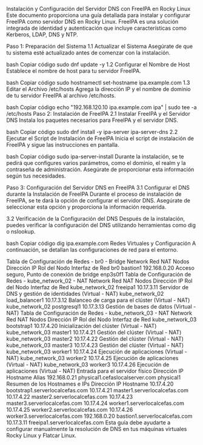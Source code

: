 Instalación y Configuración del Servidor DNS con FreeIPA en Rocky Linux
Este documento proporciona una guía detallada para instalar y configurar FreeIPA como servidor DNS en Rocky Linux. FreeIPA es una solución integrada de identidad y autenticación que incluye características como Kerberos, LDAP, DNS y NTP.

Paso 1: Preparación del Sistema
1.1 Actualizar el Sistema
Asegúrate de que tu sistema esté actualizado antes de comenzar con la instalación.

bash
Copiar código
sudo dnf update -y
1.2 Configurar el Nombre de Host
Establece el nombre de host para tu servidor FreeIPA.

bash
Copiar código
sudo hostnamectl set-hostname ipa.example.com
1.3 Editar el Archivo /etc/hosts
Agrega la dirección IP y el nombre de dominio de tu servidor FreeIPA al archivo /etc/hosts.

bash
Copiar código
echo "192.168.120.10 ipa.example.com ipa" | sudo tee -a /etc/hosts
Paso 2: Instalación de FreeIPA
2.1 Instalar FreeIPA y el Servidor DNS
Instala los paquetes necesarios para FreeIPA y el servidor DNS.

bash
Copiar código
sudo dnf install -y ipa-server ipa-server-dns
2.2 Ejecutar el Script de Instalación de FreeIPA
Inicia el script de instalación de FreeIPA y sigue las instrucciones en pantalla.

bash
Copiar código
sudo ipa-server-install
Durante la instalación, se te pedirá que configures varios parámetros, como el dominio, el realm y la contraseña de administración. Asegúrate de proporcionar esta información según tus necesidades.

Paso 3: Configuración del Servidor DNS en FreeIPA
3.1 Configurar el DNS durante la Instalación de FreeIPA
Durante el proceso de instalación de FreeIPA, se te dará la opción de configurar el servidor DNS. Asegúrate de seleccionar esta opción y proporciona la información requerida.

3.2 Verificación de la Configuración del DNS
Después de la instalación, puedes verificar la configuración del DNS utilizando herramientas como dig o nslookup.

bash
Copiar código
dig ipa.example.com
Redes Virtuales y Configuración
A continuación, se detallan las configuraciones de red para el entorno.

Tabla de Configuración de Redes - br0 - Bridge Network
Red NAT	Nodos	Dirección IP	Rol del Nodo	Interfaz de Red
br0	bastion1	192.168.0.20	Acceso seguro, Punto de conexión de bridge	enp3s0f1
Tabla de Configuración de Redes - kube_network_02 - NAT Network
Red NAT	Nodos	Dirección IP	Rol del Nodo	Interfaz de Red
kube_network_02	freeipa1	10.17.3.11	Servidor de DNS y gestión de identidades	(Virtual - NAT)
kube_network_02	load_balancer1	10.17.3.12	Balanceo de carga para el clúster	(Virtual - NAT)
kube_network_02	postgresql1	10.17.3.13	Gestión de bases de datos	(Virtual - NAT)
Tabla de Configuración de Redes - kube_network_03 - NAT Network
Red NAT	Nodos	Dirección IP	Rol del Nodo	Interfaz de Red
kube_network_03	bootstrap1	10.17.4.20	Inicialización del clúster	(Virtual - NAT)
kube_network_03	master1	10.17.4.21	Gestión del clúster	(Virtual - NAT)
kube_network_03	master2	10.17.4.22	Gestión del clúster	(Virtual - NAT)
kube_network_03	master3	10.17.4.23	Gestión del clúster	(Virtual - NAT)
kube_network_03	worker1	10.17.4.24	Ejecución de aplicaciones	(Virtual - NAT)
kube_network_03	worker2	10.17.4.25	Ejecución de aplicaciones	(Virtual - NAT)
kube_network_03	worker3	10.17.4.26	Ejecución de aplicaciones	(Virtual - NAT)
Entrada para el servidor físico
Dirección IP	Hostname	Alias
192.168.0.21	physical1.cefaslocalserver.com	physical1
Resumen de los Hostnames e IPs
Dirección IP	Hostname
10.17.4.20	bootstrap1.serverlocalcefas.com
10.17.4.21	master1.serverlocalcefas.com
10.17.4.22	master2.serverlocalcefas.com
10.17.4.23	master3.serverlocalcefas.com
10.17.4.24	worker1.serverlocalcefas.com
10.17.4.25	worker2.serverlocalcefas.com
10.17.4.26	worker3.serverlocalcefas.com
192.168.0.20	bastion1.serverlocalcefas.com
10.17.3.11	freeipa1.serverlocalcefas.com
Esta guía debe ayudarte a configurar manualmente la resolución de DNS en tus máquinas virtuales Rocky Linux y Flatcar Linux.
